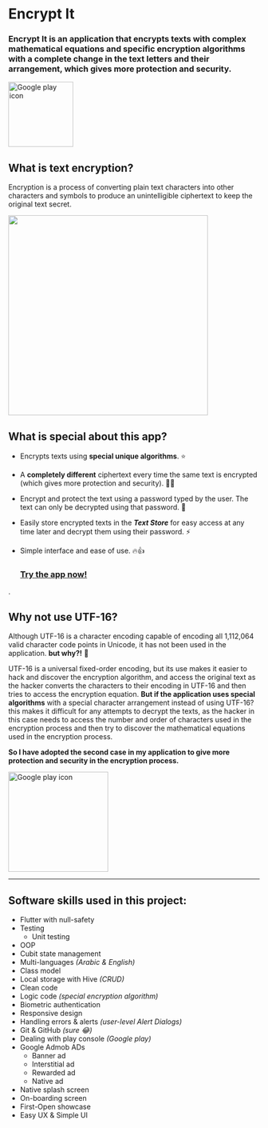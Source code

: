 # Encrypt It

### Encrypt It is an application that encrypts texts with complex mathematical equations and specific encryption algorithms with a complete change in the text letters and their arrangement, which gives more protection and security.


[<img src="https://upload.wikimedia.org/wikipedia/commons/7/78/Google_Play_Store_badge_EN.svg" alt="Google play icon" width="130"/>](https://play.google.com/store/apps/details?id=malazhariy.encryptIt)


## What is text encryption?

Encryption is a process of converting plain text characters into other characters and symbols to produce an unintelligible ciphertext to keep the original text secret.


<img src="https://user-images.githubusercontent.com/87443208/165843645-4c46cfba-5069-4d03-9c7d-bd8c2b4dfa5e.gif" alt="" width="400"/>


## What is special about this app?

- Encrypts texts using **special unique algorithms**. ⭐
- A **completely different** ciphertext every time the same text is encrypted (which gives more protection and security). 💪🔐
- Encrypt and protect the text using a password typed by the user. The text can only be decrypted using that password. 🔑
- Easily store encrypted texts in the ***Text Store*** for easy access at any time later and decrypt them using their password. ⚡
- Simple interface and ease of use. 🔥👍

  ### [Try the app now!](https://play.google.com/store/apps/details?id=malazhariy.encryptIt)


.


## Why not use UTF-16?

Although UTF-16 is a character encoding capable of encoding all 1,112,064 valid character code points in Unicode, it has not been used in the application. **but why?!** 🤔

UTF-16 is a universal fixed-order encoding, but its use makes it easier to hack and discover the encryption algorithm, and access the original text as the hacker converts the characters to their encoding in UTF-16 and then tries to access the encryption equation.
**But if the application uses special algorithms** with a special character arrangement instead of using UTF-16? this makes it difficult for any attempts to decrypt the texts, as the hacker in this case needs to access the number and order of characters used in the encryption process and then try to discover the mathematical equations used in the encryption process.

**So I have adopted the second case in my application to give more protection and security in the encryption process.**

[<img src="https://upload.wikimedia.org/wikipedia/commons/7/78/Google_Play_Store_badge_EN.svg" alt="Google play icon" width="200"/>](https://play.google.com/store/apps/details?id=malazhariy.encryptIt)

---

## Software skills used in this project:

- Flutter with null-safety
- Testing
    - Unit testing
- OOP
- Cubit state management
- Multi-languages *(Arabic & English)*
- Class model
- Local storage with Hive *(CRUD)*
- Clean code
- Logic code *(special encryption algorithm)*
- Biometric authentication
- Responsive design
- Handling errors & alerts *(user-level Alert Dialogs)*
- Git & GitHub *(sure 😂)*
- Dealing with play console *(Google play)*
- Google Admob ADs
    - Banner ad
    - Interstitial ad
    - Rewarded ad
    - Native ad
- Native splash screen
- On-boarding screen
- First-Open showcase
- Easy UX & Simple UI



